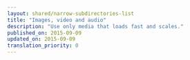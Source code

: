 ```yaml
---
layout: shared/narrow-subdirectories-list
title: "Images, video and audio"
description: "Use only media that loads fast and scales."
published_on: 2015-09-09
updated_on: 2015-09-09
translation_priority: 0
---
```


